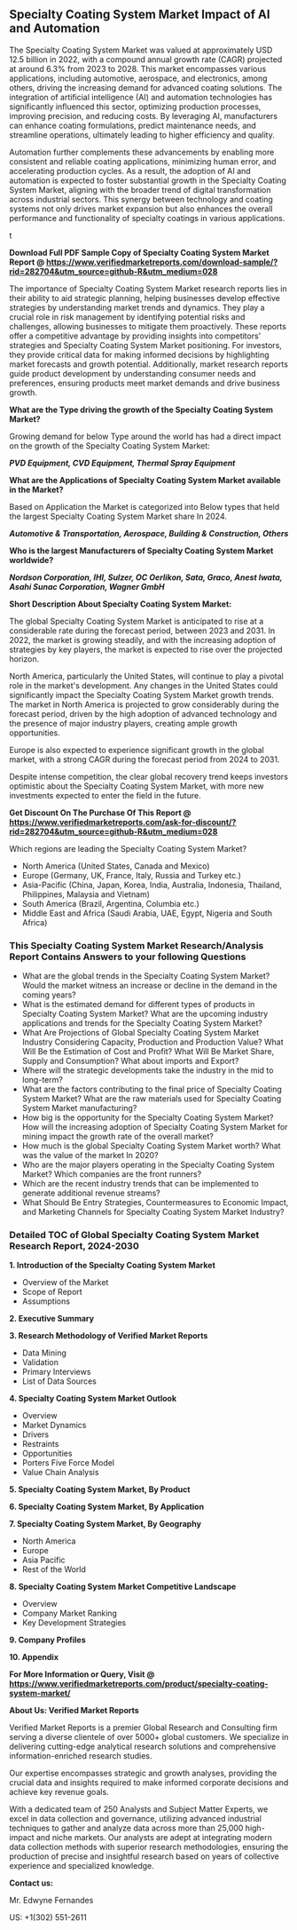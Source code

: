 <h2>Specialty Coating System Market Impact of AI and Automation</h2><p>The Specialty Coating System Market was valued at approximately USD 12.5 billion in 2022, with a compound annual growth rate (CAGR) projected at around 6.3% from 2023 to 2028. This market encompasses various applications, including automotive, aerospace, and electronics, among others, driving the increasing demand for advanced coating solutions. The integration of artificial intelligence (AI) and automation technologies has significantly influenced this sector, optimizing production processes, improving precision, and reducing costs. By leveraging AI, manufacturers can enhance coating formulations, predict maintenance needs, and streamline operations, ultimately leading to higher efficiency and quality.</p><p>Automation further complements these advancements by enabling more consistent and reliable coating applications, minimizing human error, and accelerating production cycles. As a result, the adoption of AI and automation is expected to foster substantial growth in the Specialty Coating System Market, aligning with the broader trend of digital transformation across industrial sectors. This synergy between technology and coating systems not only drives market expansion but also enhances the overall performance and functionality of specialty coatings in various applications.</p>t</p><p id="" class=""><strong>Download Full PDF Sample Copy of Specialty Coating System Market Report @ <a href="https://www.verifiedmarketreports.com/download-sample/?rid=282704&utm_source=github-R&utm_medium=028" target="_blank">https://www.verifiedmarketreports.com/download-sample/?rid=282704&utm_source=github-R&utm_medium=028</a></strong></p><p>The importance of&nbsp;Specialty Coating System Market research reports lies in their ability to aid strategic planning, helping businesses develop effective strategies by understanding market trends and dynamics. They play a crucial role in risk management by identifying potential risks and challenges, allowing businesses to mitigate them proactively. These reports offer a competitive advantage by providing insights into competitors' strategies and Specialty Coating System Market positioning. For investors, they provide critical data for making informed decisions by highlighting market forecasts and growth potential. Additionally, market research reports guide product development by understanding consumer needs and preferences, ensuring products meet market demands and drive business growth.</p><p><strong>What are the&nbsp;Type driving the growth of the Specialty Coating System Market?</strong></p><p id="" class="">Growing demand for below Type around the world has had a direct impact on the growth of the Specialty Coating System Market:</p><em><strong>PVD Equipment, CVD Equipment, Thermal Spray Equipment</strong></em></p><strong>What are the&nbsp;Applications&nbsp;of Specialty Coating System Market available in the Market?</strong></p><p id="" class="">Based on Application the Market is categorized into Below types that held the largest Specialty Coating System Market share In 2024.</p><em><strong>Automotive & Transportation, Aerospace, Building & Construction, Others</strong></em></p><strong>Who is the largest Manufacturers of Specialty Coating System Market worldwide?</strong></p><p><em><strong>Nordson Corporation, IHI, Sulzer, OC Oerlikon, Sata, Graco, Anest Iwata, Asahi Sunac Corporation, Wagner GmbH</strong></em></p><p id="" class=""><strong>Short Description About Specialty Coating System Market:</strong></p><p>The global Specialty Coating System Market is anticipated to rise at a considerable rate during the forecast period, between 2023 and 2031. In 2022, the market is growing steadily, and with the increasing adoption of strategies by key players, the market is expected to rise over the projected horizon.</p><p>North America, particularly the United States, will continue to play a pivotal role in the market's development. Any changes in the United States could significantly impact the Specialty Coating System Market growth trends. The market in North America is projected to grow considerably during the forecast period, driven by the high adoption of advanced technology and the presence of major industry players, creating ample growth opportunities.</p><p>Europe is also expected to experience significant growth in the global market, with a strong CAGR during the forecast period from 2024 to 2031.</p><p>Despite intense competition, the clear global recovery trend keeps investors optimistic about the Specialty Coating System Market, with more new investments expected to enter the field in the future.</p><p id="" class=""><strong>Get Discount On The Purchase Of This Report @ <a href="https://www.verifiedmarketreports.com/ask-for-discount/?rid=282704&utm_source=github-R&utm_medium=028" target="_blank">https://www.verifiedmarketreports.com/ask-for-discount/?rid=282704&utm_source=github-R&utm_medium=028</a></strong></p>Which regions are leading the Specialty Coating System Market?</p><ul><li>North America (United States, Canada and Mexico)</li><li>Europe (Germany, UK, France, Italy, Russia and Turkey etc.)</li><li>Asia-Pacific (China, Japan, Korea, India, Australia, Indonesia, Thailand, Philippines, Malaysia and Vietnam)</li><li>South America (Brazil, Argentina, Columbia etc.)</li><li>Middle East and Africa (Saudi Arabia, UAE, Egypt, Nigeria and South Africa)</li></ul><h3 id="" class="">This Specialty Coating System Market Research/Analysis Report Contains Answers to your following Questions</h3><ul><li>What are the global trends in the Specialty Coating System Market? Would the market witness an increase or decline in the demand in the coming years?</li><li>What is the estimated demand for different types of products in Specialty Coating System Market? What are the upcoming industry applications and trends for the Specialty Coating System Market?</li><li>What Are Projections of Global Specialty Coating System Market Industry Considering Capacity, Production and Production Value? What Will Be the Estimation of Cost and Profit? What Will Be Market Share, Supply and Consumption? What about imports and Export?</li><li>Where will the strategic developments take the industry in the mid to long-term?</li><li>What are the factors contributing to the final price of Specialty Coating System Market? What are the raw materials used for Specialty Coating System Market manufacturing?</li><li>How big is the opportunity for the Specialty Coating System Market? How will the increasing adoption of Specialty Coating System Market for mining impact the growth rate of the overall market?</li><li>How much is the global Specialty Coating System Market worth? What was the value of the market In 2020?</li><li>Who are the major players operating in the Specialty Coating System Market? Which companies are the front runners?</li><li>Which are the recent industry trends that can be implemented to generate additional revenue streams?</li><li>What Should Be Entry Strategies, Countermeasures to Economic Impact, and Marketing Channels for Specialty Coating System Market Industry?</li></ul><h3 id="" class="">Detailed TOC of Global Specialty Coating System Market Research Report, 2024-2030</h3><p id="" class=""><strong>1. Introduction of the Specialty Coating System Market</strong></p><ul><li>Overview of the Market</li><li>Scope of Report</li><li>Assumptions</li></ul><p id="" class=""><strong>2. Executive Summary</strong></p><p id="" class=""><strong>3. Research Methodology of Verified Market Reports</strong></p><ul><li>Data Mining</li><li>Validation</li><li>Primary Interviews</li><li>List of Data Sources</li></ul><p id="" class=""><strong>4. Specialty Coating System Market Outlook</strong></p><ul><li>Overview</li><li>Market Dynamics</li><li>Drivers</li><li>Restraints</li><li>Opportunities</li><li>Porters Five Force Model</li><li>Value Chain Analysis</li></ul><p id="" class=""><strong>5. Specialty Coating System Market, By Product</strong></p><p id="" class=""><strong>6. Specialty Coating System Market, By Application</strong></p><p id="" class=""><strong>7. Specialty Coating System Market, By Geography</strong></p><ul><li>North America</li><li>Europe</li><li>Asia Pacific</li><li>Rest of the World</li></ul><p id="" class=""><strong>8. Specialty Coating System Market Competitive Landscape</strong></p><ul><li>Overview</li><li>Company Market Ranking</li><li>Key Development Strategies</li></ul><p id="" class=""><strong>9. Company Profiles</strong></p><p id="" class=""><strong>10. Appendix</strong></p><p id="" class=""><strong>For More Information or Query, Visit @ <a href="https://www.verifiedmarketreports.com/product/specialty-coating-system-market/" target="_blank">https://www.verifiedmarketreports.com/product/specialty-coating-system-market/</a></strong></p><p id="" class=""><strong>About Us: Verified Market Reports</strong></p><p id="" class="">Verified Market Reports is a premier Global Research and Consulting firm serving a diverse clientele of over 5000+ global customers. We specialize in delivering cutting-edge analytical research solutions and comprehensive information-enriched research studies.</p><p id="" class="">Our expertise encompasses strategic and growth analyses, providing the crucial data and insights required to make informed corporate decisions and achieve key revenue goals.</p><p id="" class="">With a dedicated team of 250 Analysts and Subject Matter Experts, we excel in data collection and governance, utilizing advanced industrial techniques to gather and analyze data across more than 25,000 high-impact and niche markets. Our analysts are adept at integrating modern data collection methods with superior research methodologies, ensuring the production of precise and insightful research based on years of collective experience and specialized knowledge.</p><p id="" class=""><strong>Contact us:</strong></p><p id="" class="">Mr. Edwyne Fernandes</p><p id="" class="">US: +1(302) 551-2611</p>
